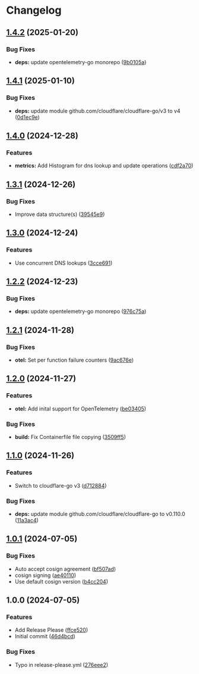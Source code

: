 # Changelog

## [1.4.2](https://github.com/pabrahamsson/cf-dyn-dns/compare/v1.4.1...v1.4.2) (2025-01-20)


### Bug Fixes

* **deps:** update opentelemetry-go monorepo ([9b0105a](https://github.com/pabrahamsson/cf-dyn-dns/commit/9b0105a2dd9517504e0fe74a309750dd404733af))

## [1.4.1](https://github.com/pabrahamsson/cf-dyn-dns/compare/v1.4.0...v1.4.1) (2025-01-10)


### Bug Fixes

* **deps:** update module github.com/cloudflare/cloudflare-go/v3 to v4 ([0d1ec9e](https://github.com/pabrahamsson/cf-dyn-dns/commit/0d1ec9eb1582d30bd0087eaca0679df57a5e6b8e))

## [1.4.0](https://github.com/pabrahamsson/cf-dyn-dns/compare/v1.3.1...v1.4.0) (2024-12-28)


### Features

* **metrics:** Add Histogram for dns lookup and update operations ([cdf2a70](https://github.com/pabrahamsson/cf-dyn-dns/commit/cdf2a70efa15e8d4cb1db84a79c691b1b6d28485))

## [1.3.1](https://github.com/pabrahamsson/cf-dyn-dns/compare/v1.3.0...v1.3.1) (2024-12-26)


### Bug Fixes

* Improve data structure(s) ([39545e9](https://github.com/pabrahamsson/cf-dyn-dns/commit/39545e9d6116cc51fbadf838b5e3804a245a441c))

## [1.3.0](https://github.com/pabrahamsson/cf-dyn-dns/compare/v1.2.2...v1.3.0) (2024-12-24)


### Features

* Use concurrent DNS lookups ([3cce691](https://github.com/pabrahamsson/cf-dyn-dns/commit/3cce69133c844673bc62882ff22294192414d31d))

## [1.2.2](https://github.com/pabrahamsson/cf-dyn-dns/compare/v1.2.1...v1.2.2) (2024-12-23)


### Bug Fixes

* **deps:** update opentelemetry-go monorepo ([976c75a](https://github.com/pabrahamsson/cf-dyn-dns/commit/976c75a0cda720d7051f94351c81229a875f6929))

## [1.2.1](https://github.com/pabrahamsson/cf-dyn-dns/compare/v1.2.0...v1.2.1) (2024-11-28)


### Bug Fixes

* **otel:** Set per function failure counters ([9ac676e](https://github.com/pabrahamsson/cf-dyn-dns/commit/9ac676e3c876bd71fe3ce26674a5cbfe984eda67))

## [1.2.0](https://github.com/pabrahamsson/cf-dyn-dns/compare/v1.1.0...v1.2.0) (2024-11-27)


### Features

* **otel:** Add inital support for OpenTelemetry ([be03405](https://github.com/pabrahamsson/cf-dyn-dns/commit/be03405f7fd3c4089b772948e28c12cb24b26cee))


### Bug Fixes

* **build:** Fix Containerfile file copying ([3509ff5](https://github.com/pabrahamsson/cf-dyn-dns/commit/3509ff5710918b71497cfca60b8ac14664c3004b))

## [1.1.0](https://github.com/pabrahamsson/cf-dyn-dns/compare/v1.0.1...v1.1.0) (2024-11-26)


### Features

* Switch to cloudflare-go v3 ([d712884](https://github.com/pabrahamsson/cf-dyn-dns/commit/d7128848acf60bfad4ff5ddafbccb4036f2b29a3))


### Bug Fixes

* **deps:** update module github.com/cloudflare/cloudflare-go to v0.110.0 ([11a3ac4](https://github.com/pabrahamsson/cf-dyn-dns/commit/11a3ac46cd407080c76fc5a5bf3195d82c5e8dce))

## [1.0.1](https://github.com/pabrahamsson/cf-dyn-dns/compare/v1.0.0...v1.0.1) (2024-07-05)


### Bug Fixes

* Auto accept cosign agreement ([bf507ad](https://github.com/pabrahamsson/cf-dyn-dns/commit/bf507ad7ad8bc529c0c838112a29f4b473b322bc))
* cosign signing ([ae40110](https://github.com/pabrahamsson/cf-dyn-dns/commit/ae401100226791082eecc106ee19f463407ff2c6))
* Use default cosign version ([b4cc204](https://github.com/pabrahamsson/cf-dyn-dns/commit/b4cc2045460516782e6c24c99a6377dd6adb3c94))

## 1.0.0 (2024-07-05)


### Features

* Add Release Please ([ffce520](https://github.com/pabrahamsson/cf-dyn-dns/commit/ffce52074925e6838494667d9bfa92af5c2fc934))
* Initial commit ([46d4bcd](https://github.com/pabrahamsson/cf-dyn-dns/commit/46d4bcdaf7aac164326c9a8716d45eebd2ee11af))


### Bug Fixes

* Typo in release-please.yml ([276eee2](https://github.com/pabrahamsson/cf-dyn-dns/commit/276eee28ab9ea74acd67c477c6d8b0425f864991))
